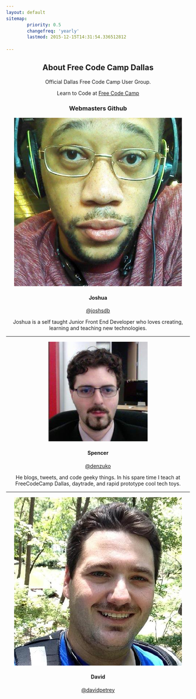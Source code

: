 ```yaml
---
layout: default
sitemap:
        priority: 0.5
        changefreq: 'yearly'
        lastmod: 2015-12-15T14:31:54.336512812

---
```

<div style="text-align: center;" markdown="1">

## About Free Code Camp Dallas

Official Dallas Free Code Camp User Group.

Learn to Code at [Free Code Camp](http://www.freecodecamp.com/)

### Webmasters Github

<img class="webmastpic" src="/assets/img/webmastjosh.jpg"/>

#### Joshua
<a class="webmastgit" href="https://github.com/joshsdb">@joshsdb</a>
<p>Joshua is a self taught Junior Front End Developer who loves creating, learning and teaching new technologies.</p>
<hr>

<img class="webmastpic" src="/assets/img/webmastspence.jpg"/>

#### Spencer
<a class="webmastgit" href="https://github.com/denzuko">@denzuko</a>
<p>He blogs, tweets, and code geeky things. In his spare time I teach at FreeCodeCamp Dallas, daytrade, and rapid prototype cool tech toys.</p>
<hr>

<img class="webmastpic" src="/assets/img/webmastdavid.jpg"/>

#### David
<a class="webmastgit" href="https://github.com/davidpetrey">@davidpetrey</a>

</div>
